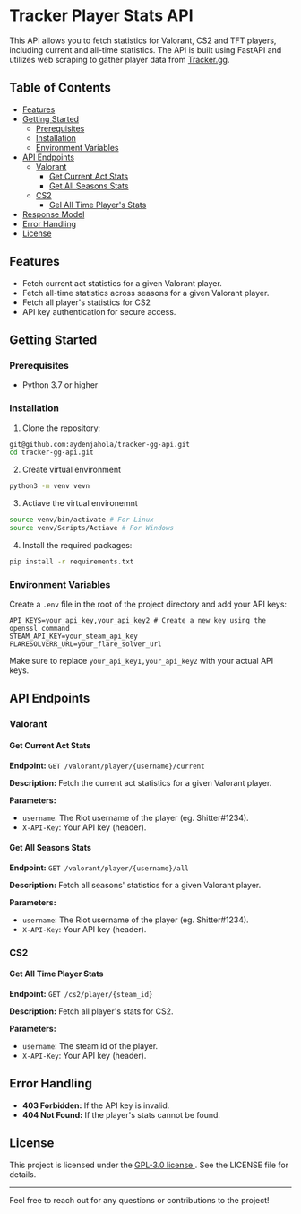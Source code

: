 # Tracker Player Stats API

This API allows you to fetch statistics for Valorant, CS2 and TFT players, including current and all-time statistics. The API is built using FastAPI and utilizes web scraping to gather player data from [Tracker.gg](https://tracker.gg/).

## Table of Contents

- [Features](#features)
- [Getting Started](#getting-started)
  - [Prerequisites](#prerequisites)
  - [Installation](#installation)
  - [Environment Variables](#environment-variables)
- [API Endpoints](#api-endpoints)
  - [Valorant](#Valorant)
    - [Get Current Act Stats](#get-current-act-stats)
    - [Get All Seasons Stats](#get-all-seasons-stats)
  - [CS2](#cs2)
    - [Gel All Time Player's Stats](#get-all-time-player-stats)
- [Response Model](#response-model)
- [Error Handling](#error-handling)
- [License](#license)

## Features

- Fetch current act statistics for a given Valorant player.
- Fetch all-time statistics across seasons for a given Valorant player.
- Fetch all player's statistics for CS2
- API key authentication for secure access.

## Getting Started

### Prerequisites

- Python 3.7 or higher

### Installation

1. Clone the repository:

```bash
git@github.com:aydenjahola/tracker-gg-api.git
cd tracker-gg-api.git
```

2. Create virtual environment

```bash
python3 -m venv vevn
```

3. Actiave the virtual environemnt

```bash
source venv/bin/activate # For Linux
source venv/Scripts/Actiave # For Windows
```

4. Install the required packages:

```bash
pip install -r requirements.txt
```

### Environment Variables

Create a `.env` file in the root of the project directory and add your API keys:

```env
API_KEYS=your_api_key,your_api_key2 # Create a new key using the openssl command
STEAM_API_KEY=your_steam_api_key
FLARESOLVERR_URL=your_flare_solver_url
```

Make sure to replace `your_api_key1,your_api_key2` with your actual API keys.

## API Endpoints

### Valorant

#### Get Current Act Stats

**Endpoint:** `GET /valorant/player/{username}/current`

**Description:** Fetch the current act statistics for a given Valorant player.

**Parameters:**

- `username`: The Riot username of the player (eg. Shitter#1234).
- `X-API-Key`: Your API key (header).

#### Get All Seasons Stats

**Endpoint:** `GET /valorant/player/{username}/all`

**Description:** Fetch all seasons' statistics for a given Valorant player.

**Parameters:**

- `username`: The Riot username of the player (eg. Shitter#1234).
- `X-API-Key`: Your API key (header).

### CS2

#### Get All Time Player Stats

**Endpoint:** `GET /cs2/player/{steam_id}`

**Description:** Fetch all player's stats for CS2.

**Parameters:**

- `username`: The steam id of the player.
- `X-API-Key`: Your API key (header).

## Error Handling

- **403 Forbidden:** If the API key is invalid.
- **404 Not Found:** If the player's stats cannot be found.

## License

This project is licensed under the [GPL-3.0 license ](./LICENSE). See the LICENSE file for details.

---

Feel free to reach out for any questions or contributions to the project!
